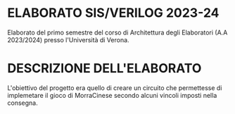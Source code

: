# ELABORATO SIS/VERILOG 2023-24
Elaborato del primo semestre del corso di Architettura degli Elaboratori (A.A 2023/2024) presso l'Università di Verona.

# DESCRIZIONE DELL'ELABORATO
L'obiettivo del progetto era quello di creare un circuito che permettesse di implemetare il gioco di MorraCinese secondo alcuni vincoli imposti nella consegna.

